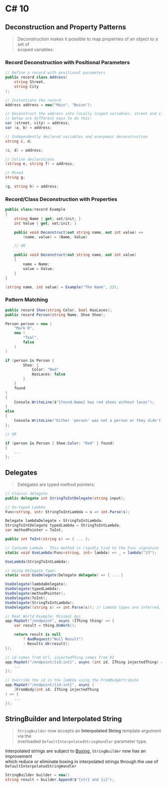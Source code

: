 # C# 10

## Deconstruction and Property Patterns
> Deconstruction makes it possible to map properties of an object to a set of  
> scoped variables.

### Record Deconstruction with Positional Parameters
```cs
// Define a record with positional parameters
public record class Address(
    string Street,
    string City
);

// Instantiate the record
Address address = new("Main", "Boise");

// Deconstruct the address into locally scoped variables, street and city
// below are different ways to do this:
var (street, city) = address;
var (a, b) = address;

// Independently declared variables and anonymous deconstruction
string c, d;

(c, d) = address;

// Inline declarations
(string e, string f) = address;

// Mixed
string g;

(g, string h) = address;
```

### Record/Class Deconstruction with Properties
```cs
public class/record Example
{
    string Name { get; set/init; }
    int Value { get; set/init; }

    public void Deconstruct(out string name, out int value) =>
        (name, value) = (Name, Value)

    // OR

    public void Deconstruct(out string name, out int value)
    {
        name = Name;
        value = Value;
    }
}

(string name, int value) = Example("The Name", 23);
```

### Pattern Matching

```cs
public record Shoe(string Color, bool HasLaces);
public record Person(string Name, Shoe Shoe);

Person person = new (
    "Mark D",
    new (
        "Teal",
        false
    )
)

if (person is Person {
        Shoe: {
            Color: "Red"
            HasLaces: false
        }
    }
    found
)
{
    Console.WriteLine($"{found.Name} has red shoes without laces");
}
else
{
    Console.WriteLine("Either 'person' was not a person or they didn't have the right shoes");
};

// OR

if (person is Person { Shoe.Color: "Red" } found)
{
    ...
};
```

## Delegates

> Delegates are typed method pointers.

```cs
// Classic delegate
public delegate int StringToIntDelegate(string input);

// Un-typed Lambda
Func<string, int> StringToIntLambda = s => int.Parse(s);

Delegate lambdaDelegate = StringToIntLambda; 
StringToIntDelegate typedLambda = StringToIntLambda;
var methodPointer = ToInt;

public int ToInt(string s) => { ... };

// Consume Lambda - This method is rigidly tied to the Func signature
static void UseLambda(Func<string, int> lambda) => _ = lambda("23");

UseLambda(StringToIntLambda);

// Using Delegate Type:
static void UseDelegate(Delegate delegate) => { ... }

UseDelegate(lambdaDelegate);
UseDelegate(typedLambda);
UseDelegate(methodPointer);
UseDelegate(ToInt);
UseDelegate(StringToIntLambda);
UseDelegate((string s) => int.Parse(s)); // Lambda types are inferred, ues (type t)

// Real World Example: Minimal Api
app.MapGet("/endpoint", async (IThing thing) => {
    var result = thing.DoWork();

    return result is null
        ? BadRequest("Null Result")
        : Results.Ok(result);
});

// id comes from Url, injectedThing comes from DI
app.MapGet("/endpoint/{id:int}", async (int id, IThing injectedThing) => {
    ...
});

// Override the id in the lambda using the FromBodyAttribute
app.MapGet("/endpoint/{id:int}", async (
    [FromBody]int id, IThing injectedThing
) => {
    ...
});
```

## StringBuilder and Interpolated String
> `StringBuilder` now accepts an **Interpolated String** template argument via the  
> overloaded `DefaultInterpolatedStringHandler` parameter type.

Interpolated strings are subject to [Boxing], `StringBuilder` now has an improvement  
which reduce or eliminate boxing in interpolated strings through the use of   
`DefaultInterpolatedStringHandler`

```cs
StringBuilder builder = new()
string result = builder.Append($"{str} and {i}");
```

[Boxing]: https://learn.microsoft.com/en-us/dotnet/csharp/programming-guide/types/boxing-and-unboxing